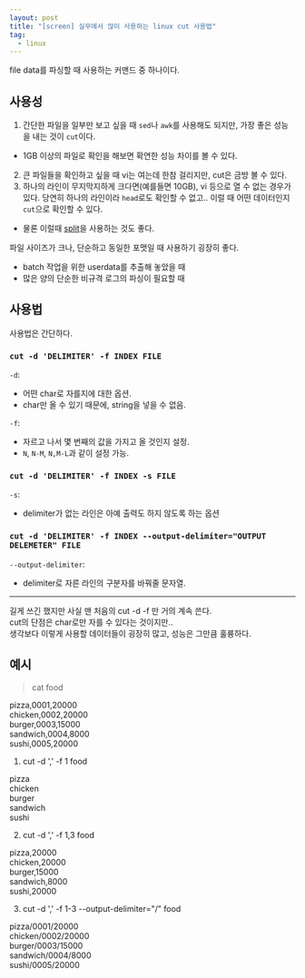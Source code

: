 ```yaml
---
layout: post
title: "[screen] 실무에서 많이 사용하는 linux cut 사용법"
tag:
  - linux
---
```


file data를 파싱할 때 사용하는 커맨드 중 하나이다.  

## 사용성

1. 간단한 파일을 일부만 보고 싶을 때 `sed`나 `awk`를 사용해도 되지만, 가장 좋은 성능을 내는 것이 `cut`이다.  
  - 1GB 이상의 파일로 확인을 해보면 확연한 성능 차이를 볼 수 있다.  
2. 큰 파일들을 확인하고 싶을 때 vi는 여는데 한참 걸리지만, cut은 금방 볼 수 있다.
3. 하나의 라인이 무지막지하게 크다면(예를들면 10GB), vi 등으로 열 수 없는 경우가 있다. 당연히 하나의 라인이라 `head`로도 확인할 수 없고.. 이럴 때 어떤 데이터인지 `cut`으로 확인할 수 있다.
  - 물론 이럴때 [split](https://meansoup.github.io/2021/04/07/split/)을 사용하는 것도 좋다.

파일 사이즈가 크나, 단순하고 동일한 포맷일 때 사용하기 굉장히 좋다.
- batch 작업을 위한 userdata를 추출해 놓았을 때
- 많은 양의 단순한 비규격 로그의 파싱이 필요할 때

## 사용법

사용법은 간단하다.

### `cut -d 'DELIMITER' -f INDEX FILE`

`-d`:  
- 어떤 char로 자를지에 대한 옵션.
- char만 올 수 있기 때문에, string을 넣을 수 없음.

`-f`:  
- 자르고 나서 몇 번째의 값을 가지고 올 것인지 설정.
- `N`, `N-M`, `N,M-L`과 같이 설정 가능.

### `cut -d 'DELIMITER' -f INDEX -s FILE`

`-s`:
- delimiter가 없는 라인은 아예 출력도 하지 않도록 하는 옵션

### `cut -d 'DELIMITER' -f INDEX --output-delimiter="OUTPUT DELEMETER" FILE`

`--output-delimiter`:  
- delimiter로 자른 라인의 구분자를 바꿔줄 문자열.

---

길게 쓰긴 했지만 사실 맨 처음의 cut -d -f 만 거의 계속 쓴다.  
cut의 단점은 char로만 자를 수 있다는 것이지만..  
생각보다 이렇게 사용할 데이터들이 굉장히 많고, 성능은 그만큼 훌륭하다.

## 예시

> cat food

pizza,0001,20000  
chicken,0002,20000  
burger,0003,15000  
sandwich,0004,8000  
sushi,0005,20000  

1. cut -d ',' -f 1 food

pizza  
chicken  
burger  
sandwich  
sushi  

2. cut -d ',' -f 1,3 food

pizza,20000  
chicken,20000  
burger,15000  
sandwich,8000  
sushi,20000  

3. cut -d ',' -f 1-3 --output-delimiter="/" food

pizza/0001/20000  
chicken/0002/20000  
burger/0003/15000  
sandwich/0004/8000  
sushi/0005/20000  

